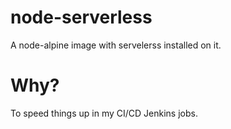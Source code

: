 # node-serverless

A node-alpine image with servelerss installed on it.

# Why?

To speed things up in my CI/CD Jenkins jobs.
